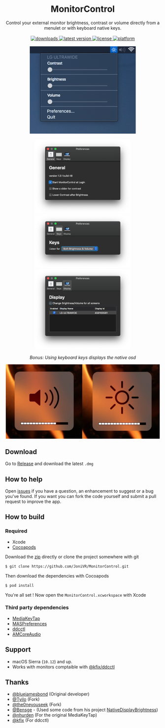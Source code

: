 <h1 align="center"> MonitorControl </h1>

<!-- subtext -->
<div align="center">
Control your external monitor brightness, contrast or volume directly from a menulet or with keyboard native keys.
</div>

<br/>

<!-- shields -->
<div align="center">
    <!-- downloads -->
    <a href="https://github.com/JoniVR/MonitorControl/releases">
        <img src="https://img.shields.io/github/downloads/JoniVR/MonitorControl/total.svg"  alt="downloads"/>
    </a>
    <!-- version -->
    <a href="https://github.com/JoniVR/MonitorControl/releases/latest">
        <img src="https://img.shields.io/github/release/JoniVR/MonitorControl.svg"  alt="latest version"/>
    </a>
    <!-- license -->
    <a href="https://github.com/JoniVR/MonitorControl/blob/master/License.txt">
        <img src="https://img.shields.io/github/license/JoniVR/MonitorControl.svg"  alt="license"/>
    </a>
    <!-- platform -->
    <a href="https://github.com/JoniVR/MonitorControl">
        <img src="https://img.shields.io/badge/platform-macOS-lightgrey.svg"  alt="platform"/>
    </a>
</div>

<br/>

<div align="center">
    <img src="./.github/menulet.png"  alt="menulet screenshot"/>
    <br/><br/>
    <img src="./.github/menugeneral.png" width="310" alt="general screenshot"/><img src="./.github/menukeys.png" width="310" alt="keys screenshot"/><img src="./.github/menudisplay.png" width="310" alt="display screenshot"/>

<br/>

*Bonus: Using keyboard keys displays the native osd*

<img src="./.github/osd.jpg" width="500" align="center" alt="osd screenshot"/>
</div>

## Download

Go to [Release](https://github.com/JoniVR/MonitorControl/releases/latest) and download the latest `.dmg`

## How to help

Open [issues](./issues) if you have a question, an enhancement to suggest or a bug you've found. If you want you can fork the code yourself and submit a pull request to improve the app.

## How to build

### Required

- Xcode
- [Cocoapods](https://cocoapods.org/)

Download the [zip](https://github.com/JoniVR/MonitorControl/archive/master.zip) directly or clone the project somewhere with git

```sh
$ git clone https://github.com/JoniVR/MonitorControl.git
```

Then download the dependencies with Cocoapods

```sh
$ pod install
```

You're all set ! Now open the `MonitorControl.xcworkspace` with Xcode

### Third party dependencies

- [MediaKeyTap](https://github.com/JoniVR/MediaKeyTap)
- [MASPreferences](https://github.com/JoniVR/MASPreferences)
- [ddcctl](https://github.com/kfix/ddcctl)
- [AMCoreAudio](https://github.com/rnine/AMCoreAudio)

## Support
- macOS Sierra (`10.12`) and up.
- Works with monitors comptaible with [@kfix/ddcctl](https://github.com/kfix/ddcctl)

## Thanks
- [@bluejamesbond](https://github.com/bluejamesbond/) (Original developer)
- [@Tyilo](https://github.com/Tyilo/) (Fork)
- [@the0neyouseek](https://github.com/the0neyouseek) (Fork)
- [@Bensge](https://github.com/Bensge/) - (Used some code from his project [NativeDisplayBrightness](https://github.com/Bensge/NativeDisplayBrightness))
- [@nhurden](https://github.com/nhurden/) (For the original MediaKeyTap)
- [@kfix](https://github.com/kfix/ddcctl) (For ddcctl)

